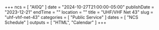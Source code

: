+++
ncs = [ "AI0Q" ]
date = "2024-10-27T21:00:00-05:00"
publishDate = "2023-12-21"
endTime = ""
location = ""
title = "UHF/VHF Net 43"
slug = "uhf-vhf-net-43"
categories = [ "Public Service" ]
dates = [ "NCS Schedule" ]
outputs = [ "HTML", "Calendar" ]
+++
